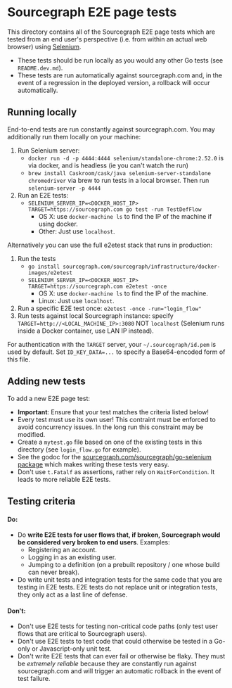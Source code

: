 # Sourcegraph E2E page tests

This directory contains all of the Sourcegraph E2E page tests which are tested
from an end user's perspective (i.e. from within an actual web browser) using
[Selenium](http://www.seleniumhq.org/).

- These tests should be run locally as you would any other Go tests (see `README.dev.md`).
- These tests are run automatically against sourcegraph.com and, in the event of
  a regression in the deployed version, a rollback will occur automatically.

## Running locally

End-to-end tests are run constantly against sourcegraph.com.
You may additionally run them locally on your machine:

1. Run Selenium server:
    - `docker run -d -p 4444:4444 selenium/standalone-chrome:2.52.0` is via
      docker, and is headless (ie you can't watch the run)
    - `brew install Caskroom/cask/java selenium-server-standalone
      chromedriver` via brew to run tests in a local browser. Then run
      `selenium-server -p 4444`
2. Run an E2E tests:
    - `SELENIUM_SERVER_IP=<DOCKER_HOST_IP> TARGET=https://sourcegraph.com go test -run TestDefFlow`
        - OS X: use `docker-machine ls` to find the IP of the machine if using docker.
        - Other: Just use `localhost`.

Alternatively you can use the full e2etest stack that runs in production:
1. Run the tests
    - `go install sourcegraph.com/sourcegraph/infrastructure/docker-images/e2etest`
    - `SELENIUM_SERVER_IP=<DOCKER_HOST_IP> TARGET=https://sourcegraph.com e2etest -once`
        - OS X: use `docker-machine ls` to find the IP of the machine.
        - Linux: Just use `localhost`.
2. Run a specific E2E test once: `e2etest -once -run="login_flow"`
3. Run tests against local Sourcegraph instance: specify `TARGET=http://<LOCAL_MACHINE_IP>:3080` NOT `localhost` (Selenium runs inside a Docker container, use LAN IP instead).

For authentication with the `TARGET` server, your `~/.sourcegraph/id.pem` is used by default. Set `ID_KEY_DATA=...` to specify a Base64-encoded form of this file.

## Adding new tests

To add a new E2E page test:

- **Important**: Ensure that your test matches the criteria listed below!
- Every test must use its own user! This contraint must be enforced to avoid
  concurrency issues. In the long run this constraint may be modified.
- Create a `mytest.go` file based on one of the existing tests in this directory
  (see `login_flow.go` for example).
- See the godoc for the [sourcegraph.com/sourcegraph/go-selenium package](https://godoc.org/sourcegraph.com/sourcegraph/go-selenium)
  which makes writing these tests very easy.
- Don't use `t.Fatalf` as assertions, rather rely on `WaitForCondition`. It
  leads to more reliable E2E tests.

## Testing criteria

#### Do:

- Do **write E2E tests for user flows that, if broken, Sourcegraph would be
  considered very broken to end users**. Examples:
  - Registering an account.
  - Logging in as an existing user.
  - Jumping to a definition (on a prebuilt repository / one whose build can
    never break).
- Do write unit tests and integration tests for the same code that you are
  testing in E2E tests. E2E tests do not replace unit or integration tests, they
  only act as a last line of defense.

#### Don't:

- Don't use E2E tests for testing non-critical code paths (only test user flows
  that are critical to Sourcegraph users).
- Don't use E2E tests to test code that could otherwise be tested in a Go-only
  or Javascript-only unit test.
- Don't write E2E tests that can ever fail or otherwise be flaky. They must be
  _extremely reliable_ because they are constantly run against sourcegraph.com
  and will trigger an automatic rollback in the event of test failure.
